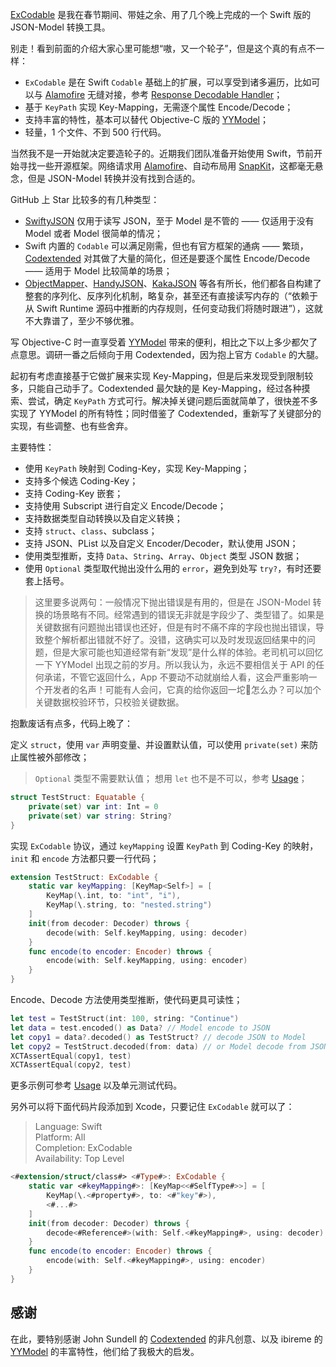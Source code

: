 [ExCodable](https://github.com/iwill/ExCodable) 是我在春节期间、带娃之余、用了几个晚上完成的一个 Swift 版的 JSON-Model 转换工具。

别走！看到前面的介绍大家心里可能想“嗷，又一个轮子”，但是这个真的有点不一样：
- `ExCodable` 是在 Swift `Codable` 基础上的扩展，可以享受到诸多遍历，比如可以与 [Alamofire](https://github.com/Alamofire/Alamofire) 无缝对接，参考 [Response Decodable Handler](https://github.com/Alamofire/Alamofire/blob/master/Documentation/Usage.md#response-decodable-handler)；
- 基于 `KeyPath` 实现 Key-Mapping，无需逐个属性 Encode/Decode；
- 支持丰富的特性，基本可以替代 Objective-C 版的 [YYModel](https://github.com/ibireme/YYModel)；
- 轻量，1 个文件、不到 500 行代码。

当然我不是一开始就决定要造轮子的。近期我们团队准备开始使用 Swift，节前开始寻找一些开源框架。网络请求用 [Alamofire](https://github.com/Alamofire/Alamofire)、自动布局用 [SnapKit](https://github.com/SnapKit/SnapKit)，这都毫无悬念，但是 JSON-Model 转换并没有找到合适的。

GitHub 上 Star 比较多的有几种类型：
- [SwiftyJSON](https://github.com/SwiftyJSON/SwiftyJSON) 仅用于读写 JSON，至于 Model 是不管的 —— 仅适用于没有 Model 或者 Model 很简单的情况；
- Swift 内置的 `Codable` 可以满足刚需，但也有官方框架的通病 —— 繁琐，[Codextended](https://github.com/JohnSundell/Codextended) 对其做了大量的简化，但还是要逐个属性 Encode/Decode —— 适用于 Model 比较简单的场景；
- [ObjectMapper](https://github.com/tristanhimmelman/ObjectMapper)、[HandyJSON](https://github.com/alibaba/HandyJSON)、[KakaJSON](https://github.com/kakaopensource/KakaJSON) 等各有所长，他们都各自构建了整套的序列化、反序列化机制，略复杂，甚至还有直接读写内存的（“依赖于从 Swift Runtime 源码中推断的内存规则，任何变动我们将随时跟进”），这就不大靠谱了，至少不够优雅。

写 Objective-C 时一直享受着 [YYModel](https://github.com/ibireme/YYModel) 带来的便利，相比之下以上多少都欠了点意思。调研一番之后倾向于用 Codextended，因为抱上官方 `Codable` 的大腿。

起初有考虑直接基于它做扩展来实现 Key-Mapping，但是后来发现受到限制较多，只能自己动手了。Codextended 最欠缺的是 Key-Mapping，经过各种摸索、尝试，确定 `KeyPath` 方式可行。解决掉关键问题后面就简单了，很快差不多实现了 YYModel 的所有特性；同时借鉴了 Codextended，重新写了关键部分的实现，有些调整、也有些舍弃。

主要特性：
- 使用 `KeyPath` 映射到 Coding-Key，实现 Key-Mapping；
- 支持多个候选 Coding-Key；
- 支持 Coding-Key 嵌套；
- 支持使用 Subscript 进行自定义 Encode/Decode；
- 支持数据类型自动转换以及自定义转换；
- 支持 `struct`、`class`、subclass；
- 支持 JSON、PList 以及自定义 Encoder/Decoder，默认使用 JSON；
- 使用类型推断，支持 `Data`、`String`、`Array`、`Object` 类型 JSON 数据；
- 使用 `Optional` 类型取代抛出没什么用的 `error`，避免到处写 `try?`，有时还要套上括号。

> 这里要多说两句：一般情况下抛出错误是有用的，但是在 JSON-Model 转换的场景略有不同。经常遇到的错误无非就是字段少了、类型错了。如果是关键数据有问题抛出错误也还好，但是有时不痛不痒的字段也抛出错误，导致整个解析都出错就不好了。没错，这确实可以及时发现返回结果中的问题，但是大家可能也知道经常有新“发现”是什么样的体验。老司机可以回忆一下 YYModel 出现之前的岁月。所以我认为，永远不要相信关于 API 的任何承诺，不管它返回什么，App 不要动不动就崩给人看，这会严重影响一个开发者的名声！可能有人会问，它真的给你返回一坨🍦怎么办？可以加个关键数据校验环节，只校验关键数据。

抱歉废话有点多，代码上晚了：

定义 `struct`，使用 `var` 声明变量、并设置默认值，可以使用 `private(set)` 来防止属性被外部修改；

> `Optional` 类型不需要默认值；
> 想用 `let` 也不是不可以，参考 [Usage](https://github.com/iwill/ExCodable#usage)；

```swift
struct TestStruct: Equatable {
    private(set) var int: Int = 0
    private(set) var string: String?
}
```

实现 `ExCodable` 协议，通过 `keyMapping` 设置 `KeyPath` 到 Coding-Key 的映射，`init` 和 `encode` 方法都只要一行代码；

```swift
extension TestStruct: ExCodable {
    static var keyMapping: [KeyMap<Self>] = [
        KeyMap(\.int, to: "int", "i"),
        KeyMap(\.string, to: "nested.string")
    ]
    init(from decoder: Decoder) throws {
        decode(with: Self.keyMapping, using: decoder)
    }
    func encode(to encoder: Encoder) throws {
        encode(with: Self.keyMapping, using: encoder)
    }
}
```

Encode、Decode 方法使用类型推断，使代码更具可读性；

```swift
let test = TestStruct(int: 100, string: "Continue")
let data = test.encoded() as Data? // Model encode to JSON
let copy1 = data?.decoded() as TestStruct? // decode JSON to Model
let copy2 = TestStruct.decoded(from: data) // or Model decode from JSON
XCTAssertEqual(copy1, test)
XCTAssertEqual(copy2, test)
```

更多示例可参考 [Usage](https://github.com/iwill/ExCodable#usage) 以及单元测试代码。

另外可以将下面代码片段添加到 Xcode，只要记住 `ExCodable` 就可以了：

> Language: Swift  
> Platform: All  
> Completion: ExCodable  
> Availability: Top Level  

```swift
<#extension/struct/class#> <#Type#>: ExCodable {
    static var <#keyMapping#>: [KeyMap<<#SelfType#>>] = [
        KeyMap(\.<#property#>, to: <#"key"#>),
        <#...#>
    ]
    init(from decoder: Decoder) throws {
        decode<#Reference#>(with: Self.<#keyMapping#>, using: decoder)
    }
    func encode(to encoder: Encoder) throws {
        encode(with: Self.<#keyMapping#>, using: encoder)
    }
}
```

## 感谢

在此，要特别感谢 John Sundell 的 [Codextended](https://github.com/JohnSundell/Codextended) 的非凡创意、以及 ibireme 的 [YYModel](https://github.com/ibireme/YYModel) 的丰富特性，他们给了我极大的启发。
